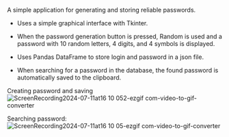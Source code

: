 A simple application for generating and storing reliable passwords.

- Uses a simple graphical interface with Tkinter.

- When the password generation button is pressed,
Random is used and a password with 10 random letters, 4 digits, and 4 symbols is displayed.

- Uses Pandas DataFrame to store login and password in a json file.

- When searching for a password in the database, the found password is automatically saved to the clipboard.



Creating password and saving
![ScreenRecording2024-07-11at16 10 052-ezgif com-video-to-gif-converter](https://github.com/Akim-Edige/password-manager/assets/115921160/d3da7af9-8dbb-409c-96d4-99d9a9067701)



Searching password:
![ScreenRecording2024-07-11at16 10 05-ezgif com-video-to-gif-converter](https://github.com/Akim-Edige/password-manager/assets/115921160/ff6d3c93-80ca-4be2-94f2-997aa42b8705)

